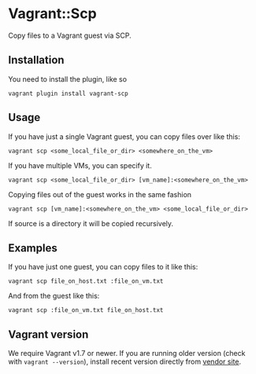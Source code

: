 # Vagrant::Scp

Copy files to a Vagrant guest via SCP.

## Installation

You need to install the plugin, like so

    vagrant plugin install vagrant-scp

## Usage

If you have just a single Vagrant guest, you can copy files over like this:

    vagrant scp <some_local_file_or_dir> <somewhere_on_the_vm>

If you have multiple VMs, you can specify it.

    vagrant scp <some_local_file_or_dir> [vm_name]:<somewhere_on_the_vm>

Copying files out of the guest works in the same fashion

    vagrant scp [vm_name]:<somewhere_on_the_vm> <some_local_file_or_dir>

If source is a directory it will be copied recursively.


## Examples

If you have just one guest, you can copy files to it like this:

    vagrant scp file_on_host.txt :file_on_vm.txt

And from the guest like this:

    vagrant scp :file_on_vm.txt file_on_host.txt

## Vagrant version
We require Vagrant v1.7 or newer. If you are running older version (check with `vagrant --version`), install recent version directly from [vendor site](https://www.vagrantup.com/).
